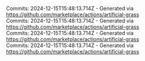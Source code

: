 Commits: 2024-12-15T15:48:13.714Z - Generated via https://github.com/marketplace/actions/artificial-grass
<br>
Commits: 2024-12-15T15:48:13.714Z - Generated via https://github.com/marketplace/actions/artificial-grass
<br>
Commits: 2024-12-15T15:48:13.714Z - Generated via https://github.com/marketplace/actions/artificial-grass
<br>
Commits: 2024-12-15T15:48:13.714Z - Generated via https://github.com/marketplace/actions/artificial-grass
<br>
